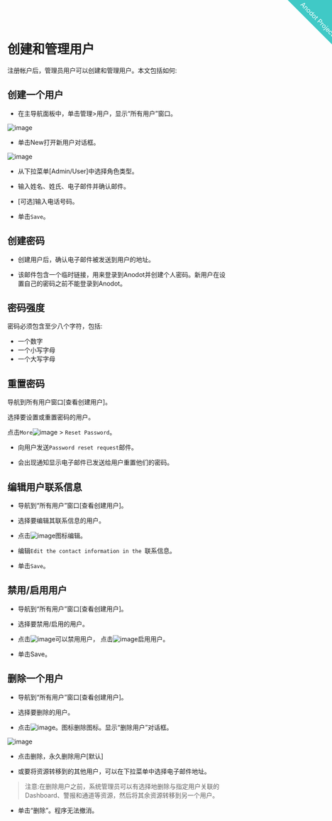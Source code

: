 
<html>
    <a href="http://anodot.nie.netease.com/" class="homepage-corner" aria-label="View source on Github">
        <svg width="100" height="100" viewBox="0 0 250 250" style="fill:#40c9c6; color:#fff; position: fixed; top: 0; border: 0; right: 0;" aria-hidden="true">
            <path d="M0,0 L250,250 L250,0 Z"></path>
            <text x="40" y="40" fill="white" style="font-size: 36px;" size="20" transform="rotate(45 70,70)">Anodot Project</text>
        </svg>
    </a>
    </style>
</html>


# 创建和管理用户

注册帐户后，管理员用户可以创建和管理用户。本文包括如何:


## 创建一个用户

- 在主导航面板中，单击管理>用户，显示“所有用户”窗口。

![image](https://support.anodot.com/hc/article_attachments/115004998754/All_users.png)

- 单击New打开新用户对话框。

![image](https://support.anodot.com/hc/article_attachments/115003879549/NewUser.png)


- 从下拉菜单[Admin/User]中选择角色类型。

- 输入姓名、姓氏、电子邮件并确认邮件。

- [可选]输入电话号码。

- 单击`Save`。

## 创建密码

- 创建用户后，确认电子邮件被发送到用户的地址。

- 该邮件包含一个临时链接，用来登录到Anodot并创建个人密码。新用户在设置自己的密码之前不能登录到Anodot。

## 密码强度

密码必须包含至少八个字符，包括:
- 一个数字
- 一个小写字母
- 一个大写字母

## 重置密码

导航到所有用户窗口[查看创建用户]。

选择要设置或重置密码的用户。

点击`More`![image](https://support.anodot.com/hc/article_attachments/115003894345/SettingsMore.ico) > `Reset Password`。

- 向用户发送`Password reset request`邮件。

- 会出现通知显示电子邮件已发送给用户重置他们的密码。

## 编辑用户联系信息

- 导航到“所有用户”窗口[查看创建用户]。

- 选择要编辑其联系信息的用户。

- 点击![image](https://support.anodot.com/hc/article_attachments/115003879569/Pen_icon.ico)图标编辑。

- 编辑`Edit the contact information in the `联系信息。

- 单击`Save`。

## 禁用/启用用户


- 导航到“所有用户”窗口[查看创建用户]。

- 选择要禁用/启用的用户。

- 点击![image](https://support.anodot.com/hc/article_attachments/115003894405/DisableIcon.ico)可以禁用用户， 点击![image](https://support.anodot.com/hc/article_attachments/115003894425/EnableIcon.ico)启用用户。

- 单击Save。

## 删除一个用户

- 导航到“所有用户”窗口[查看创建用户]。

- 选择要删除的用户。

- 点击![image](https://support.anodot.com/hc/article_attachments/115003879789/DustbinIcon.ico)。图标删除图标。显示“删除用户”对话框。

![image](https://support.anodot.com/hc/article_attachments/115006060065/DeleteUser_DB.png)

- 点击删除，永久删除用户[默认]

- 或要将资源转移到的其他用户，可以在下拉菜单中选择电子邮件地址。

> 注意:在删除用户之前，系统管理员可以有选择地删除与指定用户关联的Dashboard、警报和通道等资源，然后将其余资源转移到另一个用户。

- 单击“删除”。程序无法撤消。
